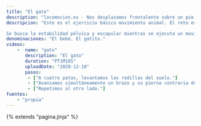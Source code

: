 ```yaml
---
title: "El gato"
description: "locomocion.es - Nos desplazamos frontalente sobre un pie y una mano. Movimiento animal principal."
descripcion: "Este es el ejercicio básico movimiento animal. El reto es mover lo menos posible la pelvis mientras avanzamos lentamente con una pierna y un brazo fuera del suelo.

Se busca la estabilidad pélvica y escapular mientras se ejecuta un movimiento contralateral."
denominaciones: "El bebé. El gatito."
videos: 
    -  name: "gato"
       description: "El gato"
       duration: "PT1M18S"
       uploadDate: "2020-12-10"
       pasos:
        - ["A cuatro patas, levantamos las rodillas del suelo."]
        - ["Avanzamos simultáneamente un brazo y su pierna contraria describiendo un buen arco, mientras la pelvis y los hombros permanecen estables."]
        - ["Repetimos al otro lado."]
fuentes:
    - "propia"
---
```

{% extends "pagina.jinja" %}
